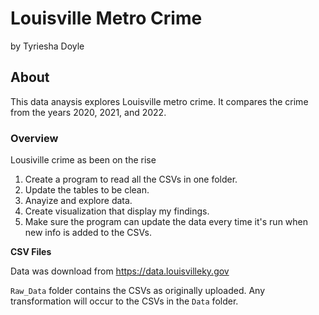 # Louisville Metro Crime

by Tyriesha Doyle 

## About 
This data anaysis explores Louisville metro crime. It compares the crime from the years 2020, 2021, and 2022. 

### Overview 

Lousiville crime as been on the rise 

1. Create a program to read all the CSVs in one folder.
2. Update the tables to be clean.
3. Anayize and explore data. 
4. Create visualization that display my findings.
5. Make sure the program can update the data every time it's run when new info is added to the CSVs.

**CSV Files**

Data was download from https://data.louisvilleky.gov

`Raw_Data` folder contains the CSVs as originally uploaded. Any transformation will occur to the CSVs in the `Data` folder.
